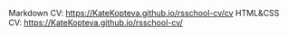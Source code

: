 Markdown CV: https://KateKopteva.github.io/rsschool-cv/cv
HTML&CSS CV: https://KateKopteva.github.io/rsschool-cv/